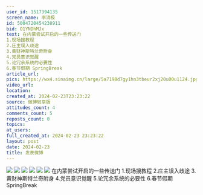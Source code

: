 ```yaml
---
user_id: 1517394135
screen_name: 李消极
id: 5004720454238911
bid: O1YNDhMJx
text: 在内蒙尝试开启的一些传送门
1.现场搜教程
2.庄主误入歧途
3.黄财神斯特兰奇附身
4.党员意识觉醒
5.论冗余系统的必要性
6.春节假期 SpringBreak 
article_url: 
pics: https://wx4.sinaimg.cn/large/5a7198d7gy1hn3tbeur2xj20u00u1124.jpg,https://wx2.sinaimg.cn/large/5a7198d7gy1hn3tb6h5gsj218w0u0h3y.jpg,https://wx4.sinaimg.cn/large/5a7198d7gy1hn3tb4fuuvj20mu0i8wkv.jpg,https://wx2.sinaimg.cn/large/5a7198d7gy1hn3tb4wd83j20rt0kv46x.jpg,https://wx2.sinaimg.cn/large/5a7198d7gy1hn3tb60khnj218u0kdwqj.jpg,https://wx1.sinaimg.cn/large/5a7198d7gy1hn3tb5e82oj20v70lqakh.jpg
video_url: 
location: 
created_at: 2024-02-23T23:23:22
source: 微博轻享版
attitudes_count: 4
comments_count: 5
reposts_count: 0
topics: 
at_users: 
full_created_at: 2024-02-23 23:23:22
layout: post
date: 2024-02-23
title: 发表微博
---
```


![](https://image.baidu.com/search/down?url=https://wx4.sinaimg.cn/large/5a7198d7gy1hn3tbeur2xj20u00u1124.jpg)
![](https://image.baidu.com/search/down?url=https://wx2.sinaimg.cn/large/5a7198d7gy1hn3tb6h5gsj218w0u0h3y.jpg)
![](https://image.baidu.com/search/down?url=https://wx4.sinaimg.cn/large/5a7198d7gy1hn3tb4fuuvj20mu0i8wkv.jpg)
![](https://image.baidu.com/search/down?url=https://wx2.sinaimg.cn/large/5a7198d7gy1hn3tb4wd83j20rt0kv46x.jpg)
![](https://image.baidu.com/search/down?url=https://wx2.sinaimg.cn/large/5a7198d7gy1hn3tb60khnj218u0kdwqj.jpg)
![](https://image.baidu.com/search/down?url=https://wx1.sinaimg.cn/large/5a7198d7gy1hn3tb5e82oj20v70lqakh.jpg)
在内蒙尝试开启的一些传送门
1.现场搜教程
2.庄主误入歧途
3.黄财神斯特兰奇附身
4.党员意识觉醒
5.论冗余系统的必要性
6.春节假期 SpringBreak 
